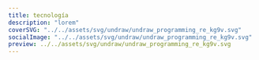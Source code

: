 ```yaml
---
title: tecnología
description: "lorem"
coverSVG: "../../assets/svg/undraw/undraw_programming_re_kg9v.svg"
socialImage: "../../assets/svg/undraw/undraw_programming_re_kg9v.svg"
preview: ../../assets/svg/undraw/undraw_programming_re_kg9v.svg
---
```

